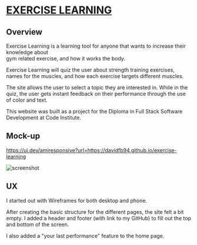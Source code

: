 # [EXERCISE LEARNING](https://davidfb94.github.io/exercise-learning)

## Overview
Exercise Learning is a learning tool for anyone that wants to increase their knowledge about  
gym related exercise, and how it works the body.

Exercise Learning will quiz the user about strength training exercises, names for the muscles, and how each exercise targets different muscles.

The site allows the user to select a topic they are interested in. While in the quiz, the user gets instant feedback on their performance through the use of color and text.

This website was built as a project for the Diploma in Full Stack Software Development at Code Institute.

## Mock-up
https://ui.dev/amiresponsive?url=https://davidfb94.github.io/exercise-learning

![screenshot](documentation/mockup.png)

## UX
I started out with Wireframes for both desktop and phone. 

After creating the basic structure for the different pages, the site felt a bit empty. I added a header and footer (with link to my GitHub) to fill out the top and bottom of the screen.

I also added a "your last performance" feature to the home page.
